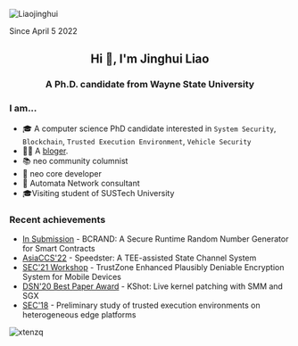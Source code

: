 <p align="left"> <img src="https://komarev.com/ghpvc/?username=Liaojinghui&label=Profile%20views&color=0e75b6&style=flat" alt="Liaojinghui" /> </p> Since April 5 2022
<h2 align="center">Hi 👋, I'm Jinghui Liao</h2>
<h3 align="center">A Ph.D. candidate from Wayne State University</h3>

### I am...

* 🎓 A computer science PhD candidate interested in `System Security`, `Blockchain`, `Trusted Execution Environment`, `Vehicle Security`
* 👨‍💻 A [bloger](https://jinghui.blog/).
* 📚 neo community columnist
* 🐧 neo core developer 
* 🐧 Automata Network consultant
* 🎓Visiting student of SUSTech University
### Recent achievements
- [In Submission](https://github.com/Liaojinghui/jinghui.me/blob/master/content/publication/Blockchain_Random_Number%20(3).pdf) - BCRAND: A Secure Runtime Random Number Generator for Smart Contracts
- [AsiaCCS'22](https://arxiv.org/abs/2104.01289) - Speedster: A TEE-assisted State Channel System
- [SEC'21 Workshop](https://scholar.google.com/citations?view_op=view_citation&hl=en&user=zfJT20EAAAAJ&citation_for_view=zfJT20EAAAAJ:UeHWp8X0CEIC) - TrustZone Enhanced Plausibly Deniable Encryption System for Mobile Devices
- [DSN'20 Best Paper Award](https://ieeexplore.ieee.org/abstract/document/9153415) - KShot: Live kernel patching with SMM and SGX
- [SEC'18](https://scholar.google.com/citations?view_op=view_citation&hl=en&user=zfJT20EAAAAJ&citation_for_view=zfJT20EAAAAJ:u5HHmVD_uO8C) - Preliminary study of trusted execution environments on heterogeneous edge platforms

<img align="center" src="https://github-readme-stats.vercel.app/api?username=Liaojinghui&show_icons=true&locale=en&line_height=27" alt="xtenzq" />
